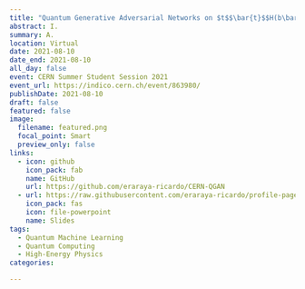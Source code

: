 ```yaml
---
title: "Quantum Generative Adversarial Networks on $t$$\bar{t}$$H(b\bar{b})$ Process Data Generation"
abstract: I.
summary: A.
location: Virtual
date: 2021-08-10
date_end: 2021-08-10
all_day: false
event: CERN Summer Student Session 2021
event_url: https://indico.cern.ch/event/863980/
publishDate: 2021-08-10
draft: false
featured: false
image:
  filename: featured.png
  focal_point: Smart
  preview_only: false
links:
  - icon: github
    icon_pack: fab
    name: GitHub
    url: https://github.com/eraraya-ricardo/CERN-QGAN
  - url: https://raw.githubusercontent.com/eraraya-ricardo/profile-page/master/content/event/cern-summer-student-session/Student%20Session%20Presentation%20-%20Quantum%20Generative%20Adversarial%20Networks%20on%20ttH(bb)%20Process%20Data%20Generation.pdf
    icon_pack: fas
    icon: file-powerpoint
    name: Slides
tags:
  - Quantum Machine Learning
  - Quantum Computing
  - High-Energy Physics
categories:

---
```


